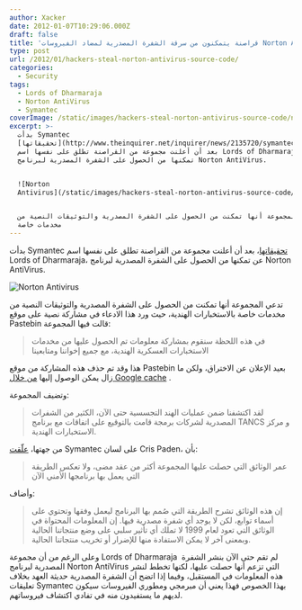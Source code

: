 ```yaml
---
author: Xacker
date: 2012-01-07T10:29:06.000Z
draft: false
title: 'قراصنة يتمكنون من سرقة الشفرة المصدرية لمضاد الفيروسات Norton Antivirus '
type: post
url: /2012/01/hackers-steal-norton-antivirus-source-code/
categories:
  - Security
tags:
  - Lords of Dharmaraja
  - Norton AntiVirus
  - Symantec
coverImage: /static/images/hackers-steal-norton-antivirus-source-code/norton-logo.jpg
excerpt: >-
  بدأت Symantec
  [تحقيقاتها](http://www.theinquirer.net/inquirer/news/2135720/symantec-confirms-norton-source-code-hack)،
  بعد أن أعلنت مجموعة من القراصنة تطلق على نفسها اسم Lords of Dharmaraja، عن
  تمكنها من الحصول على الشفرة المصدرية لبرنامج Norton AntiVirus.


  ![Norton
  Antivirus](/static/images/hackers-steal-norton-antivirus-source-code/norton-logo.jpg)


  تدعي المجموعة أنها تمكنت من الحصول على الشفرة المصدرية والتوثيقات النصية من
  مخدمات خاصة
---
```

بدأت Symantec [تحقيقاتها](http://www.theinquirer.net/inquirer/news/2135720/symantec-confirms-norton-source-code-hack)، بعد أن أعلنت مجموعة من القراصنة تطلق على نفسها اسم Lords of Dharmaraja، عن تمكنها من الحصول على الشفرة المصدرية لبرنامج Norton AntiVirus.

![Norton Antivirus](/static/images/hackers-steal-norton-antivirus-source-code/norton-logo.jpg)

تدعي المجموعة أنها تمكنت من الحصول على الشفرة المصدرية والتوثيقات النصية من مخدمات خاصة بالاستخبارات الهندية، حيث ورد هذا الادعاء في مشاركة نصية على موقع Pastebin قالت فيها المجموعة:

> في هذه اللحظة سنقوم بمشاركة معلومات تم الحصول عليها من مخدمات الاستخبارات العسكرية الهندية، مع جميع إخواننا ومتابعينا

هذا وقد تم حذف هذه المشاركة من موقع Pastebin بعيد الإعلان عن الاختراق، ولكن ما زال يمكن الوصول إليها [من خلال Google cache](http://webcache.googleusercontent.com/search?q=cache%3Ahttp%3A%2F%2Fpastebin.com%2FciExRzr3\&ie=utf-8\&oe=utf-8\&aq=t) .

وتضيف المجموعة:

> لقد اكتشفنا ضمن عمليات الهند التجسسية حتى الآن، الكثير من الشفرات المصدرية لشركات برمجة قامت بالتوقيع على اتفاقات مع برنامج TANCS و مركز الاستخبارات الهندية.

من جهتها، [علّقت](http://news.idg.no/cw/art.cfm?id=FD698C4F-9F1B-62B0-6FFBAC45E4ED8654) Symantec على لسان Cris Paden، بأن:

> عمر الوثائق التي حصلت عليها المجموعة أكثر من عقد مضى، ولا تعكس الطريقة التي يعمل بها برنامجها الأمني الآن

وأضاف:

> إن هذه الوثائق تشرح الطريقة التي صُمم بها البرنامج ليعمل وفقها وتحتوي على أسماء توابع، لكن لا يوجد أي شفرة مصدرية فيها. إن المعلومات المحتواة في الوثائق التي تعود لعام 1999 لا تملك أي تأثير سلبي على وضع منتجاتنا الحالية وبمعنى آخر لا يمكن الاستفادة منها للإضرار أو تخريب منتجاتنا الحالية.

وعلى الرغم من أن مجموعة Lords of Dharmaraja  لم تقم حتى الآن بنشر الشفرة المصدرية لبرنامج Norton AntiVirus التي تزعم أنها حصلت عليها، لكنها تخطط لنشر هذه المعلومات في المستقبل، وفيما إذا اتضح أن الشفرة المصدرية حديثة العهد بخلاف تعليقات Symantec بهذا الخصوص فهذا يعني أن مبرمجي ومطوري الفيروسات سيكون لديهم ما يستفيدون منه في تفادي اكتشاف فيروساتهم.
